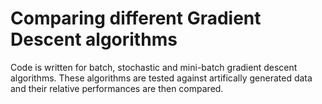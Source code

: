 # Comparing different Gradient Descent algorithms

Code is written for batch, stochastic and mini-batch gradient descent algorithms. These algorithms are tested against artifically generated data and their relative performances are then compared.

